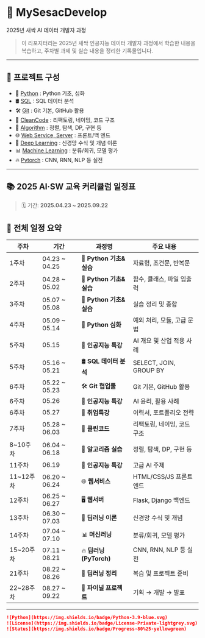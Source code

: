 # 🌱 MySesacDevelop
2025년 새싹 AI 데이터 개발자 과정 

>이 리포지터리는 2025년 새싹 인공지능 데이터 개발자 과정에서 학습한 내용을 복습하고, 주차별 과제 및 실습 내용을 정리한 기록물입니다.
---

## 📂 프로젝트 구성
- 🐍 [Python](./1_Python/) : Python 기초, 심화
- 🛢️ [SQL](./2_SQL/) : SQL 데이터 분석
- 🛠️ [Git](./3_Git/) : Git 기본, GitHub 활용
- 🧹 [CleanCode](./4_CleanCode/) : 리팩토링, 네이밍, 코드 구조
- 🧮 [Algorithm](./5_Algorithm/) : 정렬, 탐색, DP, 구현 등
- 🌐 [Web Service, Server](./6_Web_Service_Server) : 프론트/백 엔드 
- 🧠 [Deep Learning](./7_DeepLearning/) : 신경망 수식 및 개념 이론
- 📊 [Machine Learning](./8_Machine_Learning/) : 분류/회귀, 모델 평가
- 🔥 [Pytorch](./9_Pytorch/) : CNN, RNN, NLP 등 실전

---
## 📚 2025 AI·SW 교육 커리큘럼 일정표

> 🗓️ 기간: **2025.04.23 ~ 2025.09.22**  

## 📌 전체 일정 요약

| 주차 | 기간 | 과정명 | 주요 내용 |
|------|------------|-------------------------|----------------------------|
| 1주차 | 04.23 ~ 04.25 | 🐍 **Python 기초&실습** | 자료형, 조건문, 반복문 |
| 2주차 | 04.28 ~ 05.02 | 🐍 **Python 기초&실습** | 함수, 클래스, 파일 입출력 |
| 3주차 | 05.07 ~ 05.08 | 🐍 **Python 기초&실습** | 실습 정리 및 종합 |
| 4주차 | 05.09 ~ 05.14 | 🧩 **Python 심화** | 예외 처리, 모듈, 고급 문법 |
| 5주차 | 05.15 | 🤖 **인공지능 특강** | AI 개요 및 산업 적용 사례 |
| 5주차 | 05.16 ~ 05.21 | 🛢️ **SQL 데이터 분석** | SELECT, JOIN, GROUP BY |
| 6주차 | 05.22 ~ 05.23 | 🛠️ **Git 협업툴** | Git 기본, GitHub 활용 |
| 6주차 | 05.26 | 🤖 **인공지능 특강** | AI 윤리, 활용 사례 |
| 6주차 | 05.27 | 💼 **취업특강** | 이력서, 포트폴리오 전략 |
| 7주차 | 05.28 ~ 06.03 | 🧹 **클린코드** | 리팩토링, 네이밍, 코드 구조 |
| 8~10주차 | 06.04 ~ 06.18 | 🧮 **알고리즘 실습** | 정렬, 탐색, DP, 구현 등 |
| 11주차 | 06.19 | 🤖 **인공지능 특강** | 고급 AI 주제 |
| 11~12주차 | 06.20 ~ 06.24 | 🌐 **웹서비스** | HTML/CSS/JS 프론트엔드 |
| 12주차 | 06.25 ~ 06.27 | 🖥️ **웹서버** | Flask, Django 백엔드 |
| 13주차 | 06.30 ~ 07.03 | 🧠 **딥러닝 이론** | 신경망 수식 및 개념 |
| 14주차 | 07.04 ~ 07.10 | 📊 **머신러닝** | 분류/회귀, 모델 평가 |
| 15~20주차 | 07.11 ~ 08.21 | 🔥 **딥러닝 (PyTorch)** | CNN, RNN, NLP 등 실전 |
| 21주차 | 08.22 ~ 08.26 | 🔁 **딥러닝 정리** | 복습 및 프로젝트 준비 |
| 22~28주차 | 08.27 ~ 09.22 | 🚀 **파이널 프로젝트** | 기획 → 개발 → 발표 |

---

```md
![Python](https://img.shields.io/badge/Python-3.9-blue.svg)
![License](https://img.shields.io/badge/License-Private-lightgrey.svg)
![Status](https://img.shields.io/badge/Progress-80%25-yellowgreen)
